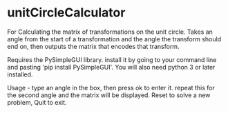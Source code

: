# unitCircleCalculator

For Calculating the matrix of transformations on the unit circle.
Takes an angle from the start of a transformation and the angle the transform should end on, then outputs the matrix that encodes that transform.

Requires the PySimpleGUI library. install it by going to your command line and pasting 'pip install PySimpleGUI'. You will also need python 3 or later installed.

Usage - type an angle in the box, then press ok to enter it. repeat this for the second angle and the matrix will be displayed. Reset to solve a new problem, Quit to exit.
